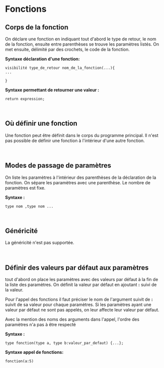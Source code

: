 # Fonctions

## Corps de la fonction 

On déclare une fonction en indiquant tout d'abord le type de retour, le nom de 
la fonction, ensuite entre parenthèses se trouve les paramètres listés.
On met ensuite, délimité par des crochets, le code de la fonction.

**Syntaxe déclaration d'une fonction:**
```
visibilité type_de_retour nom_de_la_fonction(...){
...

}
```

**Syntaxe permettant de retourner une valeur :**
```
return expression;

```


&nbsp;
## Où définir une fonction 

Une fonction peut être définit dans le corps du programme principal.
Il n'est pas possible de définir une fonction à l'intérieur d'une autre fonction.


&nbsp;
## Modes de passage de paramètres

On liste les paramètres à l'intérieur des parenthèses de la déclaration de la fonction.
On sépare les paramètres avec une parenthèse.
Le nombre de paramètres est fixe.

**Syntaxe :**
```
type nom ,type nom ...

```

&nbsp;
## Généricité

La généricité n'est pas supportée.


&nbsp;
## Définir des valeurs par défaut aux paramètres

tout d'abord on place les paramètres avec des valeurs par défaut à la fin de la liste des paramètres. On définit la valeur par défaut en ajoutant **:** suivi de la valeur.

Pour l'appel des fonctions il faut préciser le nom de l'argument suivit de **:** suivit de sa valeur pour chaque paramètres. Si les paramètres ayant une valeur par défaut ne sont pas appelés, on leur affecte leur valeur par défaut.

Avec la mention des noms des arguments dans l'appel, l'ordre des paramètres n'a pas à être respecté


**Syntaxe :**
```
type fonction(type a, type b:valeur_par_defaut) {...};
```
**Syntaxe appel de fonctions:**
```
fonction(a:5)
```



